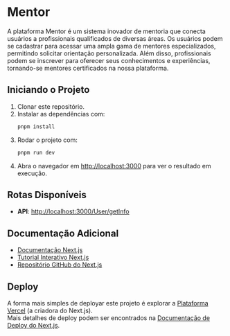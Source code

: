 # Mentor

A plataforma Mentor é um sistema inovador de mentoria que conecta usuários a profissionais qualificados de diversas áreas. Os usuários podem se cadastrar para acessar uma ampla gama de mentores especializados, permitindo solicitar orientação personalizada. Além disso, profissionais podem se inscrever para oferecer seus conhecimentos e experiências, tornando-se mentores certificados na nossa plataforma.

## Iniciando o Projeto
1. Clonar este repositório.<br/>
2. Instalar as dependências com:
   ```bash
   pnpm install
   ```
3. Rodar o projeto com:
   ```bash
   pnpm run dev
   ```
4. Abra o navegador em [http://localhost:3000](http://localhost:3000) para ver o resultado em execução.<br/>

## Rotas Disponíveis
- **API**: [http://localhost:3000/User/getInfo](http://localhost:3000/User/getInfo)<br/>

## Documentação Adicional
- [Documentação Next.js](https://nextjs.org/docs)<br/>
- [Tutorial Interativo Next.js](https://nextjs.org/learn-pages-router)<br/>
- [Repositório GitHub do Next.js](https://github.com/vercel/next.js)<br/>

## Deploy
A forma mais simples de deployar este projeto é explorar a [Plataforma Vercel](https://vercel.com/new) (a criadora do Next.js).<br/>
Mais detalhes de deploy podem ser encontrados na [Documentação de Deploy do Next.js](https://nextjs.org/docs/pages/building-your-application/deploying).<br/>

